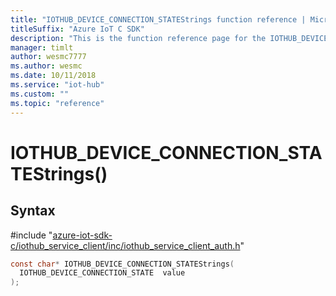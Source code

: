 ```yaml
---                             
title: "IOTHUB_DEVICE_CONNECTION_STATEStrings function reference | Microsoft Docs" 
titleSuffix: "Azure IoT C SDK"            
description: "This is the function reference page for the IOTHUB_DEVICE_CONNECTION_STATEStrings() function in the Azure IoT C SDK. This SDK is used with Azure IoT Hub and Azure IoT Hub Device Provisioning Service"            
manager: timlt                 
author: wesmc7777              
ms.author: wesmc               
ms.date: 10/11/2018                    
ms.service: "iot-hub"             
ms.custom: ""                
ms.topic: "reference"        
---                            
```


# IOTHUB_DEVICE_CONNECTION_STATEStrings()

## Syntax

\#include "[azure-iot-sdk-c/iothub_service_client/inc/iothub_service_client_auth.h](../iothub-service-client-auth-h.md)"  
```C
const char* IOTHUB_DEVICE_CONNECTION_STATEStrings(
  IOTHUB_DEVICE_CONNECTION_STATE  value
);
```


